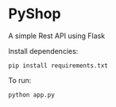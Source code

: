 # PyShop

A simple Rest API using Flask

Install dependencies:
```
pip install requirements.txt
```

To run:
```
python app.py
```
